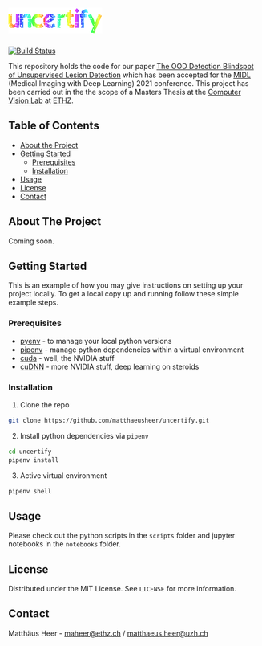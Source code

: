 # ![](assets/uncertify.gif)
[![Build Status](https://travis-ci.com/matthaeusheer/uncertify.svg?token=bUEVgaJ1xLP8HNxuqXvL&branch=master)](https://travis-ci.com/matthaeusheer/uncertify)

This repository holds the code for our paper [The OOD Detection Blindspot of Unsupervised Lesion Detection](https://openreview.net/forum?id=ZDD2TbZn7X1) which has been accepted for the [MIDL](https://2021.midl.io/) (Medical Imaging with Deep Learning) 2021 conference. This project has been carried out in the the scope of a Masters Thesis at the [Computer Vision Lab](https://vision.ee.ethz.ch/) at [ETHZ](https://ethz.ch/en.html).


<!-- TABLE OF CONTENTS -->
## Table of Contents
* [About the Project](#about-the-project)
* [Getting Started](#getting-started)
  * [Prerequisites](#prerequisites)
  * [Installation](#installation)
* [Usage](#usage)
* [License](#license)
* [Contact](#contact)


<!-- ABOUT THE PROJECT -->
## About The Project
Coming soon.

<!-- GETTING STARTED -->
## Getting Started

This is an example of how you may give instructions on setting up your project locally.
To get a local copy up and running follow these simple example steps.


### Prerequisites
- [pyenv](https://github.com/pyenv/pyenv) - to manage your local python versions
- [pipenv](https://github.com/pypa/pipenv) - manage python dependencies within a virtual environment
- [cuda](https://developer.nvidia.com/cuda-toolkit) - well, the NVIDIA stuff
- [cuDNN](https://developer.nvidia.com/cudnn) - more NVIDIA stuff, deep learning on steroids


### Installation

1. Clone the repo
```sh
git clone https://github.com/matthaeusheer/uncertify.git
```
2. Install python dependencies via `pipenv`
```sh
cd uncertify
pipenv install
```
3. Active virtual environment
```sh
pipenv shell
```


<!-- USAGE EXAMPLES -->
## Usage
Please check out the python scripts in the `scripts` folder and jupyter notebooks in the `notebooks` folder.


<!-- LICENSE -->
## License
Distributed under the MIT License. See `LICENSE` for more information.


<!-- CONTACT -->
## Contact
Matthäus Heer - maheer@ethz.ch / matthaeus.heer@uzh.ch

